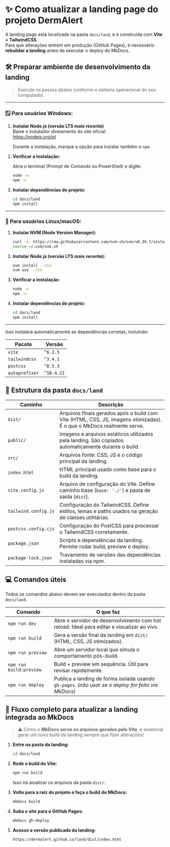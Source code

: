 # ✨ Como atualizar a landing page do projeto DermAlert

A landing page está localizada na pasta `docs/land`, e é construída com **Vite + TailwindCSS**.  
Para que alterações entrem em produção (GitHub Pages), é necessário **rebuildar a landing** antes de executar o deploy do MkDocs.

## 🛠️ Preparar ambiente de desenvolvimento da landing

> Execute os passos abaixo conforme o sistema operacional do seu computador.

---

### 🪟 Para usuários **Windows**:

1. **Instalar Node.js (versão LTS mais recente)**  
   Baixe o instalador diretamente do site oficial:  
   https://nodejs.org/pt

   Durante a instalação, marque a opção para instalar também o `npm`.

2. **Verificar a instalação:**

   Abra o terminal (Prompt de Comando ou PowerShell) e digite:

   ```bash
   node -v
   npm -v
   ```

3. **Instalar dependências do projeto:**

   ```bash
   cd docs/land
   npm install
   ```

---

### 🐧 Para usuários **Linux/macOS**:

1. **Instalar NVM (Node Version Manager):**

   ```bash
   curl -o- https://raw.githubusercontent.com/nvm-sh/nvm/v0.39.7/install.sh | bash
   source ~/.nvm/nvm.sh
   ```

2. **Instalar Node.js (versão LTS mais recente):**

   ```bash
   nvm install --lts
   nvm use --lts
   ```

3. **Verificar a instalação:**

   ```bash
   node -v
   npm -v
   ```

4. **Instalar dependências do projeto:**

   ```bash
   cd docs/land
   npm install
   ```

---

Isso instalará automaticamente as dependências corretas, incluindo:

| Pacote        | Versão     |
|---------------|------------|
| `vite`        | `^6.2.5`   |
| `tailwindcss` | `^3.4.1`   |
| `postcss`     | `^8.5.3`   |
| `autoprefixer`| `^10.4.21` |

## 📁 Estrutura da pasta `docs/land`

| Caminho              | Descrição |
|----------------------|-----------|
| `dist/`              | Arquivos finais gerados após o build com Vite (HTML, CSS, JS, imagens otimizadas). É o que o MkDocs realmente serve. |
| `public/`            | Imagens e arquivos estáticos utilizados pela landing. São copiados automaticamente durante o build. |
| `src/`               | Arquivos fonte: CSS, JS e o código principal da landing. |
| `index.html`         | HTML principal usado como base para o build da landing. |
| `vite.config.js`     | Arquivo de configuração do Vite. Define caminho base (`base: './'`) e pasta de saída (`dist`). |
| `tailwind.config.js` | Configuração do TailwindCSS. Define estilos, temas e paths usados na geração de classes utilitárias. |
| `postcss.config.cjs` | Configuração do PostCSS para processar o TailwindCSS corretamente. |
| `package.json`       | Scripts e dependências da landing. Permite rodar build, preview e deploy. |
| `package-lock.json`  | Travamento de versões das dependências instaladas via npm. |

## 💻 Comandos úteis

Todos os comandos abaixo devem ser executados dentro da pasta `docs/land`.

| Comando                | O que faz |
|------------------------|-----------|
| `npm run dev`          | Abre o servidor de desenvolvimento com hot reload. Ideal para editar e visualizar ao vivo. |
| `npm run build`        | Gera a versão final da landing em `dist/` (HTML, CSS, JS otimizados). |
| `npm run preview`      | Abre um servidor local que simula o comportamento pós-build. |
| `npm run build:preview`| Build + preview em sequência. Útil para revisar rapidamente. |
| `npm run deploy`       | Publica a landing de forma isolada usando `gh-pages`. *(não usar se o deploy for feito via MkDocs)* |

## 🚀 Fluxo completo para atualizar a landing integrada ao MkDocs

> ⚠️ Como o **MkDocs serve os arquivos gerados pelo Vite**, é essencial gerar um novo build da landing sempre que fizer alterações!

1. **Entre na pasta da landing:**

   ```bash
   cd docs/land
   ```

2. **Rode o build do Vite:**

   ```bash
   npm run build
   ```

   Isso irá atualizar os arquivos da pasta `dist/`.

3. **Volte para a raiz do projeto e faça o build do MkDocs:**

   ```bash
   mkdocs build
   ```

4. **Suba o site para o GitHub Pages:**

   ```bash
   mkdocs gh-deploy
   ```

5. **Acesse a versão publicada da landing:**

   ```
   https://dermalert.github.io/land/dist/index.html
   ```